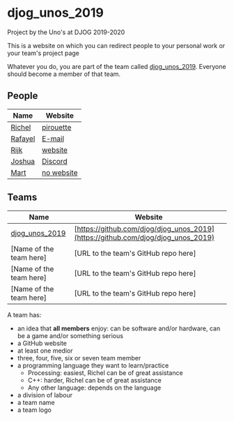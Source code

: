 # djog_unos_2019

Project by the Uno's at DJOG 2019-2020 

This is a website on which you can redirect people to your personal work or your team's project page

Whatever you do, you are part of the
team called [djog_unos_2019](https://github.com/orgs/djog/teams/djog_unos_2019).
Everyone should become a member of that team.

## People

Name|Website
----|-----
[Richel](https://github.com/richelbilderbeek) | [pirouette](https://github.com/richelbilderbeek/pirouette)
[Rafayel](https://github.com/RafayelGardishyan) | [E-mail](mailto:rgardishyan@gmail.com)
[Rijk](https://github.com/Rijk-van-Putten) | [website](https://rijkvanputten.000webhostapp.com/)
[Joshua](https://github.com/joshua260403) | [Discord](https://discord.gg/yrt5egv)
[Mart](https://github.com/martje127) | [no website](https://www.youtube.com/watch?v=dQw4w9WgXcQ)

## Teams


Name            |Website
----------------|---------------------------------------------
[djog_unos_2019](https://github.com/orgs/djog/teams/djog_unos_2019) | [https://github.com/djog/djog_unos_2019](https://github.com/djog/djog_unos_2019)
[Name of the team here] | [URL to the team's GitHub repo here]
[Name of the team here] | [URL to the team's GitHub repo here]
[Name of the team here] | [URL to the team's GitHub repo here]


A team has:

 * an idea that **all members** enjoy: 
   can be software and/or hardware, can be a game and/or something serious 
 * a GitHub website
 * at least one medior
 * three, four, five, six or seven team member
 * a programming language they want to learn/practice
   * Processing: easiest, Richel can be of great assistance
   * C++: harder, Richel can be of great assistance 
   * Any other language: depends on the language
 * a division of labour 
 * a team name
 * a team logo
